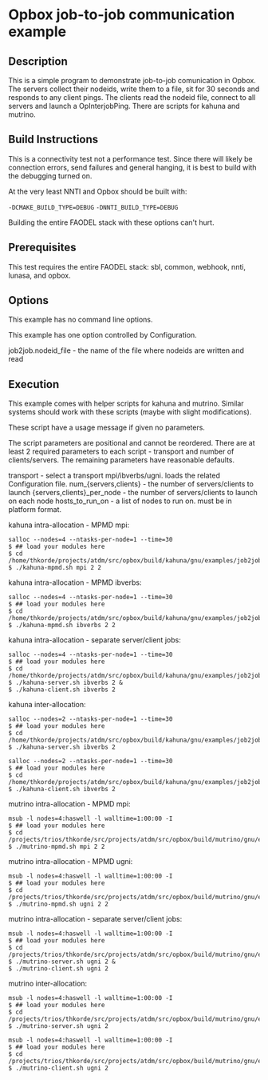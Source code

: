 # Opbox job-to-job communication example

## Description

This is a simple program to demonstrate job-to-job comunication in
Opbox.  The servers collect their nodeids, write them to a file, sit
for 30 seconds and responds to any client pings.  The clients read
the nodeid file, connect to all servers and launch a OpInterjobPing.
There are scripts for kahuna and mutrino.


## Build Instructions

This is a connectivity test not a performance test.  Since there
will likely be connection errors, send failures and general
hanging, it is best to build with the debugging turned on.

At the very least NNTI and Opbox should be built with:

`-DCMAKE_BUILD_TYPE=DEBUG`
`-DNNTI_BUILD_TYPE=DEBUG`

Building the entire FAODEL stack with these options can't hurt.


## Prerequisites

This test requires the entire FAODEL stack: sbl, common, webhook, nnti,
lunasa, and opbox.


## Options

This example has no command line options.

This example has one option controlled by Configuration.

job2job.nodeid_file - the name of the file where nodeids are written and read


## Execution

This example comes with helper scripts for kahuna and mutrino.
Similar systems should work with these scripts (maybe with slight
modifications).

These script have a usage message if given no parameters.

The script parameters are positional and cannot be reordered.  There
are at least 2 required parameters to each script - transport and
number of clients/servers.  The remaining parameters have reasonable
defaults.

transport                  - select a transport mpi/ibverbs/ugni.  loads the related Configuration file.
num_{servers,clients}      - the number of servers/clients to launch
{servers,clients}_per_node - the number of servers/clients to launch on each node
hosts_to_run_on            - a list of nodes to run on.  must be in platform format.


kahuna intra-allocation - MPMD mpi:

```
salloc --nodes=4 --ntasks-per-node=1 --time=30
$ ## load your modules here
$ cd /home/thkorde/projects/atdm/src/opbox/build/kahuna/gnu/examples/job2job
$ ./kahuna-mpmd.sh mpi 2 2
```

kahuna intra-allocation - MPMD ibverbs:

```
salloc --nodes=4 --ntasks-per-node=1 --time=30
$ ## load your modules here
$ cd /home/thkorde/projects/atdm/src/opbox/build/kahuna/gnu/examples/job2job
$ ./kahuna-mpmd.sh ibverbs 2 2
```

kahuna intra-allocation - separate server/client jobs:

```
salloc --nodes=4 --ntasks-per-node=1 --time=30
$ ## load your modules here
$ cd /home/thkorde/projects/atdm/src/opbox/build/kahuna/gnu/examples/job2job
$ ./kahuna-server.sh ibverbs 2 &
$ ./kahuna-client.sh ibverbs 2
```

kahuna inter-allocation:

```
salloc --nodes=2 --ntasks-per-node=1 --time=30
$ ## load your modules here
$ cd /home/thkorde/projects/atdm/src/opbox/build/kahuna/gnu/examples/job2job
$ ./kahuna-server.sh ibverbs 2
```
```
salloc --nodes=2 --ntasks-per-node=1 --time=30
$ ## load your modules here
$ cd /home/thkorde/projects/atdm/src/opbox/build/kahuna/gnu/examples/job2job
$ ./kahuna-client.sh ibverbs 2
```

mutrino intra-allocation - MPMD mpi:

```
msub -l nodes=4:haswell -l walltime=1:00:00 -I
$ ## load your modules here
$ cd /projects/trios/thkorde/src/projects/atdm/src/opbox/build/mutrino/gnu/examples/job2job
$ ./mutrino-mpmd.sh mpi 2 2
```

mutrino intra-allocation - MPMD ugni:

```
msub -l nodes=4:haswell -l walltime=1:00:00 -I
$ ## load your modules here
$ cd /projects/trios/thkorde/src/projects/atdm/src/opbox/build/mutrino/gnu/examples/job2job
$ ./mutrino-mpmd.sh ugni 2 2
```

mutrino intra-allocation - separate server/client jobs:

```
msub -l nodes=4:haswell -l walltime=1:00:00 -I
$ ## load your modules here
$ cd /projects/trios/thkorde/src/projects/atdm/src/opbox/build/mutrino/gnu/examples/job2job
$ ./mutrino-server.sh ugni 2 &
$ ./mutrino-client.sh ugni 2
```

mutrino inter-allocation:

```
msub -l nodes=4:haswell -l walltime=1:00:00 -I
$ ## load your modules here
$ cd /projects/trios/thkorde/src/projects/atdm/src/opbox/build/mutrino/gnu/examples/job2job
$ ./mutrino-server.sh ugni 2
```
```
msub -l nodes=4:haswell -l walltime=1:00:00 -I
$ ## load your modules here
$ cd /projects/trios/thkorde/src/projects/atdm/src/opbox/build/mutrino/gnu/examples/job2job
$ ./mutrino-client.sh ugni 2
```

